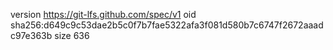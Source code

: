 version https://git-lfs.github.com/spec/v1
oid sha256:d649c9c53dae2b5c0f7b7fae5322afa3f081d580b7c6747f2672aaadc97e363b
size 636
